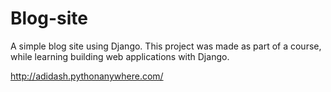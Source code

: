 # Blog-site
 A simple blog site using Django. This project was made as part of a course, while learning building web applications with Django.
 
 http://adidash.pythonanywhere.com/
